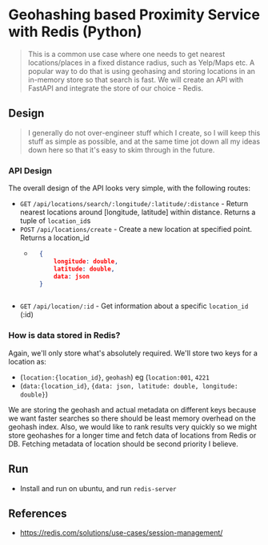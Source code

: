 # Geohashing based Proximity Service with Redis (Python)
> This is a common use case where one needs to get nearest locations/places in a fixed distance radius, such as 
> Yelp/Maps etc. A popular way to do that is using geohasing and storing locations in an in-memory store so that 
> search is fast. We will create an API with FastAPI and integrate the store of our choice - Redis.

## Design
> I generally do not over-engineer stuff which I create, so I will keep this stuff as simple as possible, and at the same time jot down all my ideas down here so that it's easy to skim through in the future.

### API Design
The overall design of the API looks very simple, with the following routes:
* `GET` `/api/locations/search/:longitude/:latitude/:distance` - Return nearest locations around [longitude, latitude] within distance. Returns a tuple of `location_id`s
* `POST` `/api/locations/create` - Create a new location at specified point. Returns a location_id
    - ```json
        {
            longitude: double,
            latitude: double,
            data: json
        }
    ```
* `GET` `/api/location/:id` - Get information about a specific `location_id` (:id)

### How is data stored in Redis?
Again, we'll only store what's absolutely required. We'll store two keys for a location as:
* (`location:{location_id}`, `geohash`) eg (`location:001`, `4221`
* (`data:{location_id}`, `{data: json, latitude: double, longitude: double}`)

We are storing the geohash and actual metadata on different keys because we want faster searches so there should be
least memory overhead on the geohash index. Also, we would like to rank results very quickly so we might store
geohashes for a longer time and fetch data of locations from Redis or DB. Fetching metadata of location should be
second priority I believe.

## Run
+ Install and run on ubuntu, and run `redis-server`

## References
+ https://redis.com/solutions/use-cases/session-management/